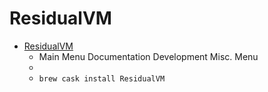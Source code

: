 # ResidualVM
- [ResidualVM](https://www.residualvm.org/)
  -  Main Menu Documentation Development Misc. Menu
  - 
  - `brew cask install ResidualVM`
